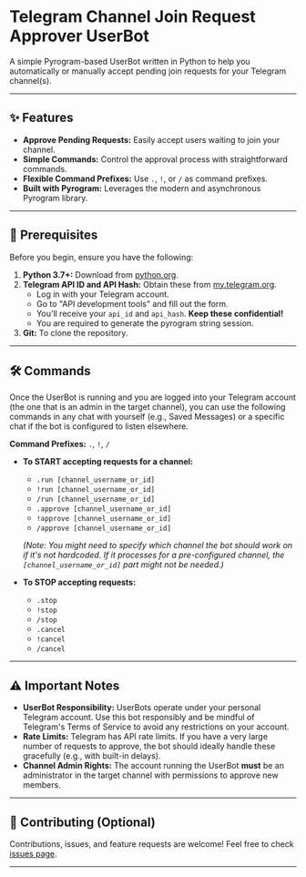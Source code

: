 # Telegram Channel Join Request Approver UserBot

A simple Pyrogram-based UserBot written in Python to help you automatically or manually accept pending join requests for your Telegram channel(s).

---

## ✨ Features

* **Approve Pending Requests:** Easily accept users waiting to join your channel.
* **Simple Commands:** Control the approval process with straightforward commands.
* **Flexible Command Prefixes:** Use `.`, `!`, or `/` as command prefixes.
* **Built with Pyrogram:** Leverages the modern and asynchronous Pyrogram library.

---

## 🚀 Prerequisites

Before you begin, ensure you have the following:

1.  **Python 3.7+:** Download from [python.org](https://www.python.org/downloads/).
2.  **Telegram API ID and API Hash:** Obtain these from [my.telegram.org](https://my.telegram.org/apps).
    * Log in with your Telegram account.
    * Go to "API development tools" and fill out the form.
    * You'll receive your `api_id` and `api_hash`. **Keep these confidential!**
    * You are required to generate the pyrogram string session.
3.  **Git:** To clone the repository.

---

## 🛠️ Commands

Once the UserBot is running and you are logged into your Telegram account (the one that is an admin in the target channel), you can use the following commands in any chat with yourself (e.g., Saved Messages) or a specific chat if the bot is configured to listen elsewhere.

**Command Prefixes:** `.`, `!`, `/`

* **To START accepting requests for a channel:**
    * `.run [channel_username_or_id]`
    * `!run [channel_username_or_id]`
    * `/run [channel_username_or_id]`
    * `.approve [channel_username_or_id]`
    * `!approve [channel_username_or_id]`
    * `/approve [channel_username_or_id]`

    *(Note: You might need to specify which channel the bot should work on if it's not hardcoded. If it processes for a pre-configured channel, the `[channel_username_or_id]` part might not be needed.)*

* **To STOP accepting requests:**
    * `.stop`
    * `!stop`
    * `/stop`
    * `.cancel`
    * `!cancel`
    * `/cancel`

---

## ⚠️ Important Notes

* **UserBot Responsibility:** UserBots operate under your personal Telegram account. Use this bot responsibly and be mindful of Telegram's Terms of Service to avoid any restrictions on your account.
* **Rate Limits:** Telegram has API rate limits. If you have a very large number of requests to approve, the bot should ideally handle these gracefully (e.g., with built-in delays).
* **Channel Admin Rights:** The account running the UserBot **must** be an administrator in the target channel with permissions to approve new members.

---

## 🤝 Contributing (Optional)

Contributions, issues, and feature requests are welcome! Feel free to check [issues page]([https://github.com/AbOutMeDK/tgReqAccept/issues]).

---

